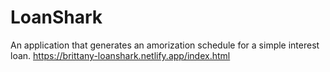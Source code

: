 # LoanShark
An application that generates an amorization schedule for a simple interest loan.
https://brittany-loanshark.netlify.app/index.html
